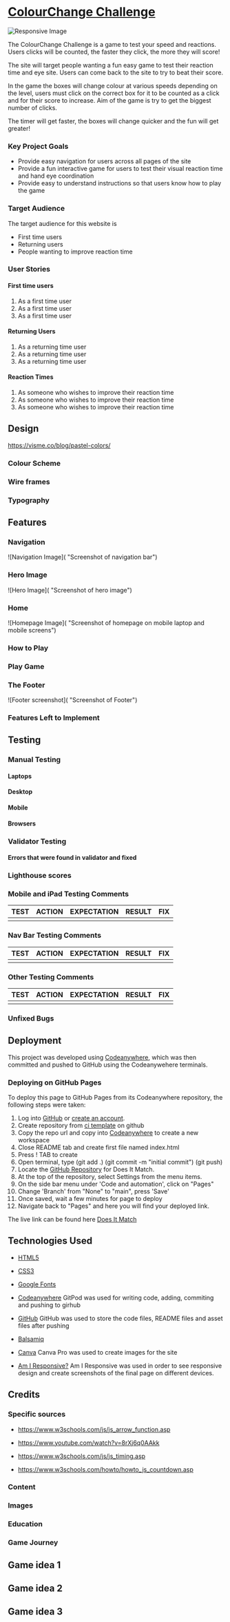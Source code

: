 # [ColourChange Challenge](https://sarahgoodwin93.github.io/project2-colourchange-challenge/ "Link to Does It Match Webpage")

![Responsive Image](assets/images/readme-images/am-i-responsive.png "am I responsive screenshot image")

The ColourChange Challenge is a game to test your speed and reactions.
Users clicks will be counted, the faster they click, the more they will score!

The site will target people wanting a fun easy game to test their reaction time and eye site. Users can come back to the site to try to beat their score.

In the game the boxes will change colour at various speeds depending on the level, users must click on the correct box for it to be counted as a click and for their score to increase. Aim of the game is try to get the biggest number of clicks.

The timer will get faster, the boxes will change quicker and the fun will get greater!

### Key Project Goals

- Provide easy navigation for users across all pages of the site
- Provide a fun interactive game for users to test their visual reaction time and hand eye coordination
- Provide easy to understand instructions so that users know how to play the game

### Target Audience

The target audience for this website is

- First time users
- Returning users
- People wanting to improve reaction time

### User Stories

#### First time users

1. As a first time user
2. As a first time user
3. As a first time user

#### Returning Users

1. As a returning time user
2. As a returning time user
3. As a returning time user

#### Reaction Times

1. As someone who wishes to improve their reaction time
2. As someone who wishes to improve their reaction time
3. As someone who wishes to improve their reaction time

## Design

<https://visme.co/blog/pastel-colors/>

### Colour Scheme

### Wire frames

### Typography

## Features

### Navigation

![Navigation Image]( "Screenshot of navigation bar")

### Hero Image

![Hero Image]( "Screenshot of hero image")

### Home

![Homepage Image]( "Screenshot of homepage on mobile laptop and mobile screens")

### How to Play

### Play Game

### The Footer

![Footer screenshot]( "Screenshot of Footer")

### Features Left to Implement

## Testing

### Manual Testing

#### Laptops

#### Desktop

#### Mobile

#### Browsers

### Validator Testing

#### Errors that were found in validator and fixed

### Lighthouse scores

### Mobile and iPad Testing Comments

| **TEST** | **ACTION** | **EXPECTATION** | **RESULT** | **FIX** |
| -------- | ---------- | --------------- | ---------- | ------- |
|          |            |                 |            |         |

### Nav Bar Testing Comments

| **TEST** | **ACTION** | **EXPECTATION** | **RESULT** | **FIX** |
| -------- | ---------- | --------------- | ---------- | ------- |
|          |            |                 |            |         |

### Other Testing Comments

| **TEST** | **ACTION** | **EXPECTATION** | **RESULT** | **FIX** |
| -------- | ---------- | --------------- | ---------- | ------- |
|          |            |                 |            |         |

### Unfixed Bugs

## Deployment

This project was developed using [Codeanywhere](https://app.codeanywhere.com/ "Link to Codeanywhere login"), which was then committed and pushed to GitHub using the Codeanywehere terminals.

### Deploying on GitHub Pages

To deploy this page to GitHub Pages from its Codeanywhere repository, the following steps were taken:

1. Log into [GitHub](https://github.com/login "Link to GitHub login page") or [create an account](https://github.com/join "Link to GitHub create account page").
2. Create repository from [ci template]("<https://github.com/Code-Institute-Org/ci-full-template> "ci template webpage") on github
3. Copy the repo url and copy into [Codeanywhere](https://app.codeanywhere.com/ "Link to Codeanywhere webpage") to create a new workspace
4. Close README tab and create first file named index.html
5. Press ! TAB to create <!DOCTYPE html>
6. Open terminal, type (git add .) (git commit -m "initial commit") (git push)
7. Locate the [GitHub Repository](https://github.com/sarahgoodwin93/does-it-match.git "Link to The Hike Site Repo") for Does It Match.
8. At the top of the repository, select Settings from the menu items.
9. On the side bar menu under 'Code and automation', click on "Pages"
10. Change 'Branch' from "None" to "main", press 'Save'
11. Once saved, wait a few minutes for page to deploy
12. Navigate back to "Pages" and here you will find your deployed link.

The live link can be found here [Does It Match](https://sarahgoodwin93.github.io/does-it-match/ "Link to deployed Does It Match")

## Technologies Used

- [HTML5](https://en.wikipedia.org/wiki/HTML5 "Link to HTML5 wikipedia")
- [CSS3](https://en.wikipedia.org/wiki/CSS "Link to CSS3 wikipedia")

- [Google Fonts](https://fonts.google.com/ "Link to Google Fonts webpage")
- [Codeanywhere](https://app.codeanywhere.com/ "Link to Codeanywhere webpage")
  GitPod was used for writing code, adding, commiting and pushing to girhub
- [GitHub](https://github.com/ "Link to GitHub webpage")
  GitHub was used to store the code files, README files and asset files after pushing
- [Balsamiq](https://balsamiq.com/ "Link to Balsamiq webpage")

- [Canva](https://www.canva.com/en_gb/login/ "Link to Canva webpage")
  Canva Pro was used to create images for the site

- [Am I Responsive?](https://ui.dev/amiresponsive "Link to Am I responsive webpage")
  Am I Responsive was used in order to see responsive design and create screenshots of the final page on different devices.

## Credits

### Specific sources

- <https://www.w3schools.com/js/js_arrow_function.asp>

- <https://www.youtube.com/watch?v=8rXj6q0AAkk>

- <https://www.w3schools.com/js/js_timing.asp>

- https://www.w3schools.com/howto/howto_js_countdown.asp

### Content

### Images

### Education

### Game Journey

## Game idea 1

## Game idea 2

## Game idea 3
